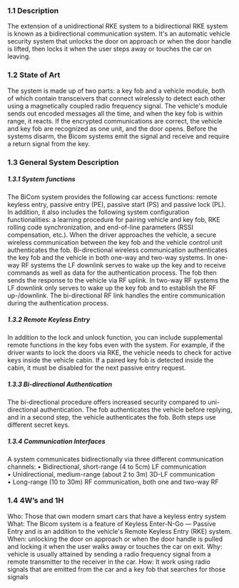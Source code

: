 ### 1.1 Description 
The extension of a unidirectional RKE system to a bidirectional RKE system is known as a bidirectional communication system. 
It's an automatic vehicle security system that unlocks the door on approach or when the door 
handle is lifted, then locks it when the user steps away or touches the car on leaving. 

### 1.2 State of Art  
The system is made up of two parts: a key fob and a vehicle module, both of which
contain transceivers that connect wirelessly to detect each other using a magnetically coupled radio 
frequency signal. The vehicle's module sends out encoded messages all the time, and when the key fob is within range,
it reacts. If the encrypted communications are correct, the vehicle and key fob are recognized as one unit, and the door opens. Before the systems disarm, 
the Bicom systems emit the signal and receive and require a return signal from the key. 

### 1.3 General System Description 
##### 1.3.1 System functions 
The BiCom system provides the following car access functions: remote keyless entry, passive entry (PE),
passive start (PS) and passive lock (PL). In addition, it also includes the following system configuration functionalities: 
a learning procedure for pairing vehicle and key fob, RKE rolling code synchronization, and end-of-line parameters (RSSI compensation, etc.). When the driver 
approaches the vehicle, a secure wireless communication between the key fob and the vehicle control unit authenticates the fob. Bi-directional wireless 
communication authenticates the key fob and the vehicle in both one-way and two-way systems. In one-way RF systems the LF downlink serves to wake up the key and to 
receive commands as well as data for the authentication process. The fob then sends the response to the vehicle via RF uplink. In two-way RF systems the LF downlink only 
serves to wake up the key fob and to establish the RF up-/downlink. The bi-directional RF link handles the entire communication during the authentication process. 

##### 1.3.2 Remote Keyless Entry 
In addition to the lock and unlock function, you can include supplemental remote functions in the key fobs even with the system. 
For example, if the driver wants to lock the doors via RKE, the vehicle needs to check for active keys inside the vehicle cabin. 
If a paired key fob is detected inside the cabin, it must be disabled for the next passive entry request.  

##### 1.3.3 Bi-directional Authentication 
The bi-directional procedure offers increased security compared to uni-directional authentication. 
The fob authenticates the vehicle before replying, and in a second step, the vehicle authenticates the fob. Both steps use different secret keys. 

##### 1.3.4 Communication Interfaces 
A system communicates bidirectionally via three different communication channels: 
• Bidirectional, short-range (4 to 5cm) LF communication  
• Unidirectional, medium-range (about 2 to 3m) 3D-LF communication  
• Long-range (10 to 30m) RF communication, both one and two-way RF 

### 1.4 4W’s and 1H    
Who: Those that own modern smart cars that have a keyless entry system 
What: The Bicom system is a feature of Keyless Enter-N-Go — Passive Entry and is an addition to the vehicle's Remote Keyless Entry (RKE) system. 
When: unlocking the door on approach or when the door handle is pulled and locking it when the user walks away or touches the car on exit. 
Why: vehicle is usually attained by sending a radio frequency signal from a remote transmitter to the receiver in the car. 
How:  It work using radio signals that are emitted from the car and a key fob that searches for those signals 



